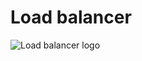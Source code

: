 # Load balancer

![Load balancer logo](https://s3.amazonaws.com/intranet-projects-files/holbertonschool-sysadmin_devops/275/qfdked8.png)
